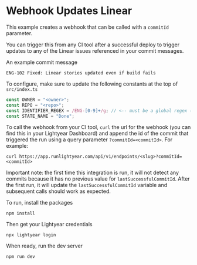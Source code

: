 # Webhook Updates Linear

This example creates a webhook that can be called with a `commitId` parameter. 

You can trigger this from any CI tool after a successful deploy to trigger updates to any of the Linear issues referenced in your commit messages. 

An example commit message

```text
ENG-102 Fixed: Linear stories updated even if build fails
```

To configure, make sure to update the following constants at the top of `src/index.ts`

```typescript
const OWNER = "<owner>";
const REPO = "<repo>";
const IDENTIFIER_REGEX = /ENG-[0-9]+/g; // <-- must be a global regex (ends with /g)
const STATE_NAME = "Done";
```

To call the webhook from your CI tool, `curl` the url for the webhook (you can find this in your Lightyear Dashboard) and append the id of the commit that triggered the run using a query parameter `?commitId=<commitId>`. For example: 

```shell
curl https://app.runlightyear.com/api/v1/endpoints/<slug>?commitId=<commitId>
```

Important note: the first time this integration is run, it will not detect any commits because it has no previous value for `lastSuccessfulCommitId`. After the first run, it will update the `lastSuccessfulCommitId` variable and subsequent calls should work as expected.

To run, install the packages

```shell
npm install
```

Then get your Lightyear credentials

```shell
npx lightyear login
```

When ready, run the dev server

```shell
npm run dev
```
